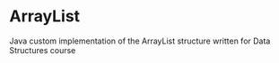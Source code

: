 # ArrayList
Java custom implementation of the ArrayList structure written for Data Structures course
